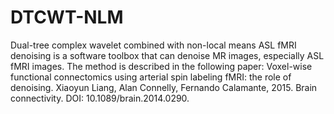 # DTCWT-NLM
Dual-tree complex wavelet combined with non-local means ASL fMRI denoising is a software toolbox that can denoise MR images,
especially ASL fMRI images.
The method is described in the following paper:
Voxel-wise functional connectomics using arterial spin labeling fMRI: the role of denoising.
Xiaoyun Liang, Alan Connelly, Fernando Calamante, 2015. Brain connectivity. DOI: 10.1089/brain.2014.0290.
